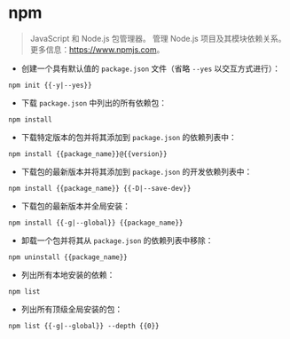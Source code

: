 # npm

> JavaScript 和 Node.js 包管理器。
> 管理 Node.js 项目及其模块依赖关系。
> 更多信息：<https://www.npmjs.com>。

- 创建一个具有默认值的 `package.json` 文件（省略 `--yes` 以交互方式进行）：

`npm init {{-y|--yes}}`

- 下载 `package.json` 中列出的所有依赖包：

`npm install`

- 下载特定版本的包并将其添加到 `package.json` 的依赖列表中：

`npm install {{package_name}}@{{version}}`

- 下载包的最新版本并将其添加到 `package.json` 的开发依赖列表中：

`npm install {{package_name}} {{-D|--save-dev}}`

- 下载包的最新版本并全局安装：

`npm install {{-g|--global}} {{package_name}}`

- 卸载一个包并将其从 `package.json` 的依赖列表中移除：

`npm uninstall {{package_name}}`

- 列出所有本地安装的依赖：

`npm list`

- 列出所有顶级全局安装的包：

`npm list {{-g|--global}} --depth {{0}}`